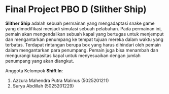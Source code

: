 # Final Project PBO D (Slither Ship)
**Slither Ship** adalah sebuah permainan yang mengadaptasi snake game yang dimodifikasi menjadi simulasi sebuah pelabuhan. Pada permainan ini, pemain akan mengendalikan sebuah kapal yang bertugas untuk menjemput dan mengantarkan penumpang ke tempat tujuan mereka dalam waktu yang terbatas. Terdapat rintangan berupa box yang harus dihindari oleh pemain dalam mengantarkan para penumpang. Pemain juga bisa menambah dan mengurangi kapasitas kapal untuk menyesuaikan dengan jumlah penumpang yang akan diangkut.

Anggota Kelompok **Shift In**:
1. Azzura Mahendra Putra Malinus (5025201211)
2. Surya Abdillah                (5025201229)
